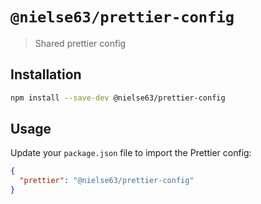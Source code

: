# `@nielse63/prettier-config`

> Shared prettier config

## Installation

```bash
npm install --save-dev @nielse63/prettier-config
```

## Usage

Update your `package.json` file to import the Prettier config:

```json
{
  "prettier": "@nielse63/prettier-config"
}
```
